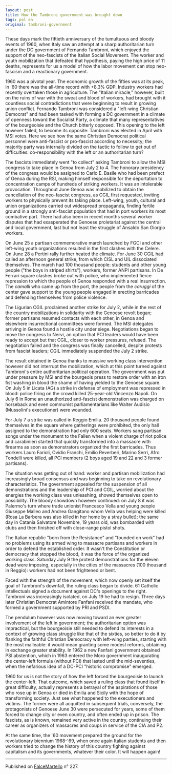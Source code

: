```yaml
---
layout: post
title: How the Tambroni government was brought down
tags: pol en
original: tambroni-government
---
```

These days mark the fiftieth anniversary of the tumultuous and bloody events of 1960, when Italy saw an attempt at a sharp authoritarian turn under the DC government of Fernando Tambroni, which enjoyed the support of the neo-fascists of the Italian Social Movement. The worker and youth mobilization that defeated that hypothesis, paying the high price of 11 deaths, represents for us a model of how the labor movement can stop neo-fascism and a reactionary government.

1960 was a pivotal year. The economic growth of the fifties was at its peak, in '60 there was the all-time record with +8.3% GDP. Industry workers had recently overtaken those in agriculture. The "Italian miracle," however, built on the ruins of war with the sweat and blood of workers, had brought with it countless social contradictions that were beginning to result in growing union conflict. Fernando Tambroni was considered a "left-wing Christian Democrat" and had been tasked with forming a DC government in a climate of openness toward the Socialist Party, a climate that many representatives of the bourgeoisie and the Church bitterly opposed. This opening to the left however failed, to become its opposite: Tambroni was elected in April with MSI votes. Here we see how the same Christian Democrat political personnel were anti-fascist or pro-fascist according to necessity; the majority party was internally divided on the tactic to follow to get out of difficulties: co-responsibility with the left or an authoritarian turn?

The fascists immediately went "to collect" asking Tambroni to allow the MSI congress to take place in Genoa from July 2 to 4. The honorary presidency of the congress would be assigned to Carlo E. Basile who had been prefect of Genoa during the RSI, making himself responsible for the deportation to concentration camps of hundreds of striking workers. It was an intolerable provocation. Throughout June Genoa was mobilized to obtain the cancellation of the neo-fascist congress, as CGIL first requested, inviting workers to physically prevent its taking place. Left-wing, youth, cultural and union organizations carried out widespread propaganda, finding fertile ground in a strongly anti-fascist population that had in port workers its most combative part. There had also been in recent months several worker disputes that had exasperated the Genoese proletariat against the central and local government, last but not least the struggle of Ansaldo San Giorgio workers.

On June 25 a partisan commemorative march launched by FGCI and other left-wing youth organizations resulted in the first clashes with the Celere. On June 28 a Pertini rally further heated the climate. For June 30 CGIL had called an afternoon general strike, from which CISL and UIL dissociated themselves. The march had 100 thousand people: students and other young people ("the boys in striped shirts"), workers, former ANPI partisans. In De Ferrari square clashes broke out with police, who implemented fierce repression to which the people of Genoa responded with a real insurrection. The *camalli* who came up from the port, the people from the *caruggi* of the center gave support to the young people engaged in erecting barricades and defending themselves from police violence.

The Ligurian CGIL proclaimed another strike for July 2, while in the rest of the country mobilizations in solidarity with the Genoese revolt began; former partisans resumed contacts with each other, in Genoa and elsewhere insurrectional committees were formed. The MSI delegates arriving in Genoa found a hostile city under siege. Negotiations began to move the congress to Nervi, an option that PCI leaders would have been ready to accept but that CGIL, closer to worker pressures, refused. The negotiation failed and the congress was finally cancelled, despite protests from fascist leaders; CGIL immediately suspended the July 2 strike.

The result obtained in Genoa thanks to massive working class intervention however did not interrupt the mobilization, which at this point turned against Tambroni's entire authoritarian political operation. The government was put under pressure by MSI and the bourgeois press to restore order with an iron fist washing in blood the shame of having yielded to the Genoese square. On July 5 in Licata (AG) a strike in defense of employment was repressed in blood: police firing on the crowd killed 25-year-old Vincenzo Napoli. On July 6 in Rome an unauthorized anti-fascist demonstration was charged on horseback and even communist parliamentarians like Walter Audisio (Mussolini's executioner) were wounded.

For July 7 a strike was called in Reggio Emilia. 20 thousand people found themselves in the square where gatherings were prohibited, the only hall assigned to the demonstration had only 600 seats. Workers sang partisan songs under the monument to the Fallen when a violent charge of riot police and carabinieri started that quickly transformed into a massacre with firearms as soon as demonstrators organized the first barricades. Thus workers Lauro Farioli, Ovidio Franchi, Emilio Reverberi, Marino Serri, Afro Tondelli were killed, all PCI members (2 boys aged 19 and 22 and 3 former partisans).

The situation was getting out of hand: worker and partisan mobilization had increasingly broad consensus and was beginning to take on revolutionary characteristics. The government appealed for the suspension of all demonstrations and the leadership of PCI and CGIL, worried about the energies the working class was unleashing, showed themselves open to possibility. The bloody showdown however continued: on July 8 it was Palermo's turn where trade unionist Francesco Vella and young people Giuseppe Malleo and Andrea Gangitano whom Vella was helping were killed (Rosa La Barbera was also killed in her home by a stray bullet); the same day in Catania Salvatore Novembre, 19 years old, was bombarded with clubs and then finished off with close-range pistol shots.

The Italian republic "born from the Resistance" and "founded on work" had no problems using its armed wing to massacre partisans and workers in order to defend the established order. It wasn't the Constitution or democracy that stopped the blood, it was the force of the organized working class. Saturday July 9 the protest demonstrations for the eleven dead were imposing, especially in the cities of the massacres (100 thousand in Reggio): workers had not been frightened or bent.

Faced with the strength of the movement, which now openly set itself the goal of Tambroni's downfall, the ruling class began to divide. 61 Catholic intellectuals signed a document against DC's openings to the right. Tambroni was increasingly isolated, on July 19 he had to resign. Three days later Christian Democrat Amintore Fanfani received the mandate, who formed a government supported by PRI and PSDI.

The pendulum however was now moving toward an ever greater involvement of the left in government; the authoritarian option was impractical, but the bourgeoisie still needed to defend its interests in a context of growing class struggle like that of the sixties, so better to do it by flanking the faithful Christian Democracy with left-wing parties, starting with the most malleable: it would mean granting some modest reforms, obtaining in exchange greater stability. In 1962 a new Fanfani government obtained PSI abstention, which in 1963 entered the Moro government inaugurating the center-left formula (without PCI) that lasted until the mid-seventies, when the nefarious idea of a DC-PCI "historic compromise" emerged.

1960 for us is not the story of how the left forced the bourgeoisie to launch the center-left. That outcome, which saved a ruling class that found itself in great difficulty, actually represents a betrayal of the aspirations of those who rose up in Genoa or died in Emilia and Sicily with the hope of transforming society. Just see what happened to the executioners and victims. The former were all acquitted in subsequent trials, conversely, the protagonists of Genoese June 30 were persecuted for years, some of them forced to change city or even country, and often ended up in prison. The fascists, as is known, remained very active in the country, continuing their career as organizers of massacres and coups in service of the CIA and P2.

At the same time, the '60 movement prepared the ground for the revolutionary biennium 1968-'69, when once again Italian students and then workers tried to change the history of this country fighting against capitalism and its governments, whatever their color. It will happen again!

***

Published on [FalceMartello](https://web.archive.org/web/20170408164015/http://www.marxismo.net/content/view/3801/156/) n° 227.